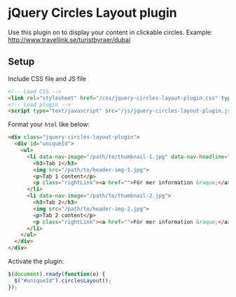 # jQuery Circles Layout plugin

Use this plugin on to display your content in clickable circles.
Example: http://www.travellink.se/turistbyraer/dubai

## Setup
Include CSS file and JS file
```html
<!-- Load CSS -->
<link rel="stylesheet" href="/css/jquery-circles-layout-plugin.css" type="text/css">
<!-- Load plugin -->
<script type="text/javascript" src="/js/jquery-circles-layout-plugin.js"></script>
```

Format your `html` like below:
```html
<div class="jquery-circles-layout-plugin">
  <div id="uniqueId">
    <ul>
      <li data-nav-image="/path/to/thumbnail-1.jpg" data-nav-headline="Shorter Headline">
        <h3>Tab 1</h3>
        <img src="/path/to/header-img-1.jpg">
        <p>Tab 1 content</p>
        <p class="rightLink"><a href="">För mer information &raquo;</a></p>
      </li>
      <li data-nav-image="/path/to/thumbnail-2.jpg">
        <h3>Tab 2</h3>
        <img src="/path/to/header-img-2.jpg">
        <p>Tab 2 content</p>
        <p class="rightLink"><a href="">För mer information &raquo;</a></p>
      </li>
    </ul>
  </div>
</div>
```

Activate the plugin:
```javascript
$(document).ready(function(e) {
  $("#uniqueId").circlesLayout();
});
```

